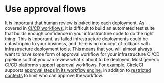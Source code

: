 # Use approval flows

It is important that human review is baked into each deployment. As covered in [CI/CD workflows](../core-concepts/ci-cd-workflows.md), it is difficult to
build an automated test suite that builds enough confidence in your infrastructure code to do the right thing. This is
important, as failed infrastructure deployments could be catastrophic to your business, and there is no concept of
rollback with infrastructure deployment tools. This means that you will almost always want to have some form of approval
workflow for your infrastructure CI/CD pipeline so that you can review what is about to be deployed. Most generic CI/CD
platforms support approval workflows. For example, CircleCI supports
[approval steps in its workflow
engine](https://circleci.com/docs/2.0/workflows/#holding-a-workflow-for-a-manual-approval), in addition to [restricted contexts](https://circleci.com/docs/2.0/contexts/#restricting-a-context) to limit who
can approve the workflow.


<!-- ##DOCS-SOURCER-START
{"sourcePlugin":"Local File Copier","hash":"cb8b5eba89e7858826984e3f326a831c"}
##DOCS-SOURCER-END -->
